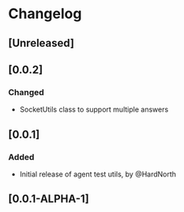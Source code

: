 # Changelog

## [Unreleased]

## [0.0.2]
### Changed
- SocketUtils class to support multiple answers

## [0.0.1]
### Added
- Initial release of agent test utils, by @HardNorth

## [0.0.1-ALPHA-1]
